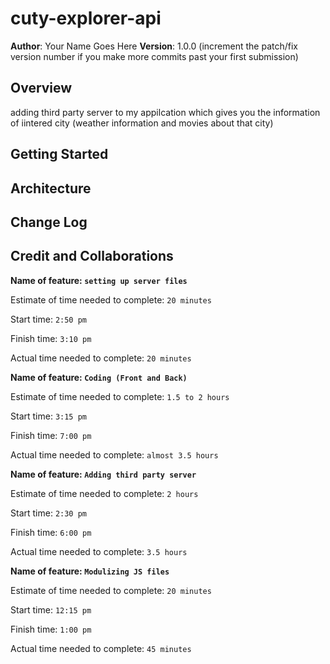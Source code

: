 # cuty-explorer-api

**Author**: Your Name Goes Here
**Version**: 1.0.0 (increment the patch/fix version number if you make more commits past your first submission)

## Overview
<!-- Provide a high level overview of what this application is and why you are building it, beyond the fact that it's an assignment for this class. (i.e. What's your problem domain?) -->
adding third party server to my appilcation which gives you the information of iintered city (weather information and movies about that city)

## Getting Started
<!-- What are the steps that a user must take in order to build this app on their own machine and get it running? -->

## Architecture
<!-- Provide a detailed description of the application design. What technologies (languages, libraries, etc) you're using, and any other relevant design information. -->

## Change Log
<!-- Use this area to document the iterative changes made to your application as each feature is successfully implemented. Use time stamps. Here's an example:

01-01-2001 4:59pm - Application now has a fully-functional express server, with a GET route for the location resource. -->

## Credit and Collaborations
<!-- Give credit (and a link) to other people or resources that helped you build this application. -->

**Name of feature: `setting up server files`**

Estimate of time needed to complete: `20 minutes`

Start time: `2:50 pm`

Finish time: `3:10 pm`

Actual time needed to complete: `20 minutes`

**Name of feature: `Coding (Front and Back)`**

Estimate of time needed to complete: `1.5 to 2 hours`

Start time: `3:15 pm`

Finish time: `7:00 pm`

Actual time needed to complete: `almost 3.5 hours`

**Name of feature: `Adding third party server`**

Estimate of time needed to complete: `2 hours`

Start time: `2:30 pm`

Finish time: `6:00 pm`

Actual time needed to complete: `3.5 hours`

**Name of feature: `Modulizing JS files`**

Estimate of time needed to complete: `20 minutes`

Start time: `12:15 pm`

Finish time: `1:00 pm`

Actual time needed to complete: `45 minutes`